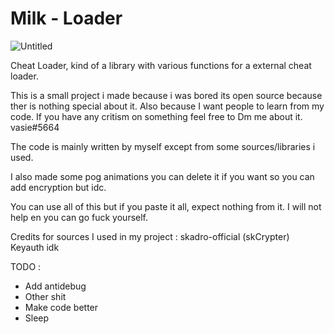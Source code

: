 # Milk - Loader

![Untitled](https://user-images.githubusercontent.com/59412971/168835454-8f20ccba-9744-476e-a3ce-9522a93b3a07.png)

Cheat Loader, kind of a library with various functions for a external cheat loader.


This is a small project i made because i was bored its open source because ther is nothing special about it.
Also because I want people to learn from my code.
If you have any critism on something feel free to Dm me about it. vasie#5664

The code is mainly written by myself except from some sources/libraries i used.

I also made some pog animations you can delete it if you want so you can add encryption but idc. 

You can use all of this but if you paste it all, expect nothing from it. I will not help en you can go fuck yourself.


Credits for sources I used in my project : 
skadro-official (skCrypter)
Keyauth idk 


TODO : 
- Add antidebug
- Other shit
- Make code better
- Sleep
